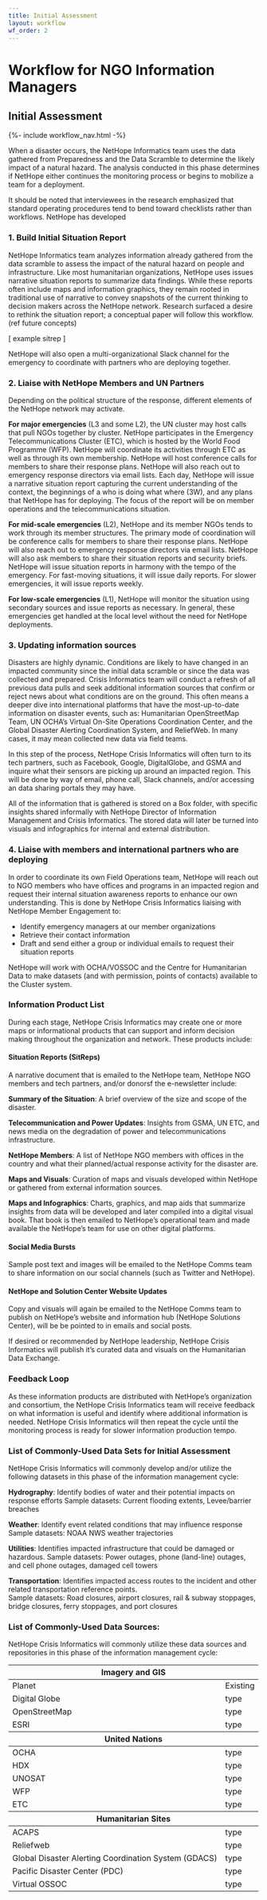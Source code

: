 ```yaml
---
title: Initial Assessment
layout: workflow
wf_order: 2
---
```

# Workflow for NGO Information Managers
## Initial Assessment
{%- include workflow_nav.html -%}

When a disaster occurs, the NetHope Informatics team uses the data gathered from Preparedness and the Data Scramble to determine the likely impact of a natural hazard. The analysis conducted in this phase determines if NetHope either continues the monitoring process or begins to mobilize a team for a deployment.

It should be noted that interviewees in the research emphasized that standard operating procedures tend to bend toward checklists rather than workflows. NetHope has developed

### 1. Build Initial Situation Report
NetHope Informatics team analyzes information already gathered from the data scramble to assess the impact of the natural hazard on people and infrastructure. Like most humanitarian organizations, NetHope uses issues narrative situation reports to summarize data findings. While these reports often include maps and information graphics, they remain rooted in traditional use of narrative to convey snapshots of the current thinking to decision makers across the NetHope network. Research surfaced a desire to rethink the situation report; a conceptual paper will follow this workflow. (ref future concepts)

[ example sitrep ]

NetHope will also open a multi-organizational Slack channel for the emergency to coordinate with partners who are deploying together.

### 2. Liaise with NetHope Members and UN Partners
Depending on the political structure of the response, different elements of the NetHope network may activate.

**For major emergencies** (L3 and some L2), the UN cluster may host calls that pull NGOs together by cluster. NetHope participates in the Emergency Telecommunications Cluster (ETC), which is hosted by the World Food Programme (WFP). NetHope will coordinate its activities through ETC as well as through its own membership. NetHope will host conference calls for members to share their response plans. NetHope will also reach out to emergency response directors via email lists. Each day, NetHope will issue a narrative situation report capturing the current understanding of the context, the beginnings of a who is doing what where (3W), and any plans that NetHope has for deploying. The focus of the report will be on member operations and the telecommunications situation.

**For mid-scale emergencies** (L2), NetHope and its member NGOs tends to work through its member structures. The primary mode of coordination will be conference calls for members to share their response plans. NetHope will also reach out to emergency response directors via email lists. NetHope will also ask members to share their situation reports and security briefs. NetHope will issue situation reports in harmony with the tempo of the emergency. For fast-moving situations, it will issue daily reports. For slower emergencies, it will issue reports weekly.

**For low-scale emergencies** (L1), NetHope will monitor the situation using secondary sources and issue reports as necessary. In general, these emergencies get handled at the local level without the need for NetHope deployments.

### 3. Updating information sources
Disasters are highly dynamic. Conditions are likely to have changed in an impacted community since the initial data scramble or since the data was collected and prepared. Crisis Informatics team will conduct a refresh of all previous data pulls and seek additional information sources that confirm or reject news about what conditions are on the ground. This often means a deeper dive into international platforms that have the most-up-to-date information on disaster events, such as: Humanitarian OpenStreetMap Team, UN OCHA’s Virtual On-Site Operations Coordination Center, and the Global Disaster Alerting Coordination System, and ReliefWeb. In many cases, it may mean collected new data via field teams.

In this step of the process, NetHope Crisis Informatics will often turn to its tech partners, such as Facebook, Google, DigitalGlobe, and GSMA and inquire what their sensors are picking up around an impacted region. This will be done by way of email, phone call, Slack channels, and/or accessing an data sharing portals they may have.

All of the information that is gathered is stored on a Box folder, with specific insights shared informally with NetHope Director of Information Management and Crisis Informatics. The stored data  will later be turned into visuals and infographics for internal and external distribution.

### 4. Liaise with members and international partners who are deploying
In order to coordinate its own Field Operations team, NetHope will reach out to NGO members who have offices and programs in an impacted region and request their internal situation awareness reports to enhance our own understanding. This is done by NetHope Crisis Informatics liaising with NetHope Member Engagement to:

* Identify emergency managers at our member organizations
* Retrieve their contact information
* Draft and send either a group or individual emails to request their situation reports

NetHope will work with OCHA/VOSSOC and the Centre for Humanitarian Data to make datasets (and with permission, points of contacts) available to the Cluster system.

### Information Product List
During each stage, NetHope Crisis Informatics may create one or more maps or informational products that can support and inform decision making throughout the organization and network. These products include:

#### Situation Reports (SitReps)
A narrative document that is emailed to the NetHope team, NetHope NGO members and tech partners, and/or donorsf the e-newsletter include:

**Summary of the Situation**: A brief overview of the size and scope of the disaster.

**Telecommunication and Power Updates**: Insights from GSMA, UN ETC, and news media on the degradation of power and telecommunications infrastructure.

**NetHope Members**: A list of NetHope NGO members with offices in the country and what their planned/actual response activity for the disaster are.

**Maps and Visuals**: Curation of maps and visuals developed within NetHope or gathered from external information sources.

**Maps and Infographics**: Charts, graphics, and map aids that summarize insights from data will be developed and later compiled into a digital visual book. That book is then emailed to NetHope’s operational team and made available the NetHope’s team for use on other digital platforms.

#### Social Media Bursts
Sample post text and images will be emailed to the NetHope Comms team to share information on our social channels (such as Twitter and NetHope).

#### NetHope and Solution Center Website Updates
Copy and visuals will again be emailed to the NetHope Comms team to publish on NetHope’s website and information hub (NetHope Solutions Center), will be be pointed to in emails and social posts.

If desired or recommended by NetHope leadership, NetHope Crisis Informatics will publish it’s curated data and visuals on the Humanitarian Data Exchange.

### Feedback Loop
As these information products are distributed with NetHope’s organization and consortium, the NetHope Crisis Informatics team will receive feedback on what information is useful and identify where additional information is needed. NetHope Crisis Informatics will then repeat the cycle until the monitoring process is ready for slower information production tempo.

### List of Commonly-Used Data Sets for Initial Assessment

NetHope Crisis Informatics will commonly develop and/or utilize the following datasets in this phase of the information management cycle:

**Hydrography**: Identify bodies of water and their potential impacts on response efforts
Sample datasets: Current flooding extents, Levee/barrier breaches

**Weather**: Identify event related conditions that may influence response
Sample datasets: NOAA NWS weather trajectories

**Utilities**: Identifies impacted infrastructure that could be damaged or hazardous.
    Sample datasets: Power outages, phone (land-line) outages, and cell phone outages, damaged cell towers

**Transportation**: Identifies impacted access routes to the incident and other related transportation reference points.  
Sample datasets: Road closures, airport closures, rail & subway stoppages, bridge closures, ferry stoppages, and port closures

### List of Commonly-Used Data Sources:

NetHope Crisis Informatics will commonly utilize these data sources and repositories in this phase of the information management cycle:

<table class="booktabs">
<thead><th colspan="2">Imagery and GIS</th></thead>
<tr><td>Planet</td><td class="c">Existing</td></tr>
<tr><td>Digital Globe</td><td class="c">type</td></tr>
<tr><td>OpenStreetMap</td><td class="c">type</td></tr>
<tr><td>ESRI</td><td class="c">type</td></tr>
<thead><th colspan="2">United Nations</th></thead>
<tr><td>OCHA</td><td class="c">type</td></tr>
<tr><td>HDX</td><td class="c">type</td></tr>
<tr><td>UNOSAT</td><td class="c">type</td></tr>
<tr><td>WFP</td><td class="c">type</td></tr>
<tr><td>ETC</td><td class="c">type</td></tr>
<thead><th colspan="2">Humanitarian Sites</th></thead>
<tr><td>ACAPS</td><td class="c">type</td></tr>
<tr><td>Reliefweb</td><td class="c">type</td></tr>
<tr><td>Global Disaster Alerting Coordination System (GDACS)</td><td class="c">type</td></tr>
<tr><td>Pacific Disaster Center (PDC)</td><td class="c">type</td></tr>
<tr><td>Virtual OSSOC</td><td class="c">type</td></tr>
</table>
